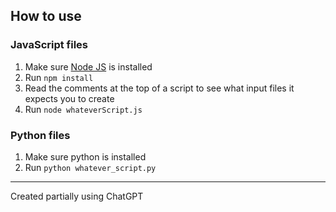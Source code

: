 ## How to use

### JavaScript files

1. Make sure [Node JS](https://nodejs.org/en/) is installed
2. Run `npm install`
3. Read the comments at the top of a script to see what input files it expects you to create
4. Run `node whateverScript.js`

### Python files

1. Make sure python is installed
2. Run `python whatever_script.py`

---

Created partially using ChatGPT
